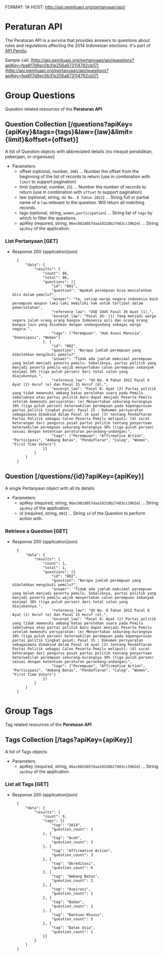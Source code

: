 FORMAT: 1A
HOST: http://api.pemiluapi.org/pertanyaan/api/

# Peraturan API
The Peraturan API is a service that provides answers to questions about rules and regulations affecting the 2014 Indonesian elections.  It's part of [API Pemilu](http://developer.pemiluapi.org/)

Sample call: [http://api.pemiluapi.org/pertanyaan/api/questions?apiKey=fea6f7d9ec0b31e256a673114792cb17](http://api.pemiluapi.org/pertanyaan/api/questions?apiKey=fea6f7d9ec0b31e256a673114792cb17)


# Group Questions
Question related resources of the **Peraturan API**

## Question Collection [/questions?apiKey={apiKey}&tags={tags}&law={law}&limit={limit}&offset={offset}]
A list of Question objects with abbreviated details (no riwayat pendidikan, pekerjaan, or organisasi)

+ Parameters
    + offset (optional, number, `300`) ... Number the offset from the beginning of the list of records to return (use in combination with `limit` to support pagination)
    + limit (optional, number, `25`) ... Number the number of records to return (use in combination with `offset` to support pagination)
    + law (optional, string, `UU No. 8 Tahun 2012`) ... String full or partial name of a `law` relevant to the question. Will return all matching records.
    + tags (optional, string, `women,participation`) ... String list of `tags` by which to filter the questions.
    + apiKey (required, string, `06ec082d057daa3d310b27483cc3962e`) ... String `apiKey` of the application.

### List Pertanyaan [GET]
+ Response 200 (application/json)

        {
            "data": {
                "results": {
                    "count": 86,
                    "total": 86,
                    "questions": [{
                        "id": "001",
                        "question": "Apakah perempuan bisa mencalonkan diri dalam pemilu?",
                        "answer": "Ya, setiap warga negara indonesia baik perempuan maupun laki-laki memiliki hak untuk terlibat dalam pemerintahan",
                        "reference_law": "UUD 1945 Pasal 26 Ayat (1),",
                        "excerpt_law": "Pasal 26: (1) Yang menjadi warga negara ialah orang orang bangsa Indonesia asli dan orang orang bangsa lain yang disahkan dengan undangundang sebagai warga negara.",
                        "tags": ["Perempuan", "Hak Asasi Manusia", "Emansipasi", "Women"]
                    }, {
                        "id": "002",
                        "question": "Berapa jumlah perempuan yang dibolehkan mengikuti pemilu?",
                        "answer": "Tidak ada jumlah maksimal perempuan yang boleh menjadi peserta pemilu. Sebaliknya, partai politik yang menjadi peserta pemilu wajib menyertakan calon perempuan sebanyak minimal 30% (tiga puluh persen) dari total calon yang diajukannya.",
                        "reference_law": "UU No. 8 Tahun 2012 Pasal 8 Ayat (2) Huruf (e) dan Pasal 15 Huruf (d),",
                        "excerpt_law": "Pasal 8: Ayat (2) Partai politik yang tidak memenuhi ambang batas perolehan suara pada Pemilu sebelumnya atau partai politik baru dapat menjadi Peserta Pemilu setelah memenuhi persyaratan: (e) Menyertakan sekurang-kurangnya 30% (tiga puluh persen) keterwakilan perempuan pada kepengurusan partai politik tingkat pusat; Pasal 15 : Dokumen persyaratan sebagaimana dimaksud dalam Pasal 14 ayat (3) tentang Pendaftaran Partai Politik sebagai Calon Peserta Pemilu meliputi: (d) surat keterangan dari pengurus pusat partai politik tentang penyertaan keterwakilan perempuan sekurang-kurangnya 30% (tiga puluh persen) sesuai dengan ketentuan peraturan perundang-undangan;",
                        "tags": ["Perempuan", "Affirmative Action", "Partisipasi", "Ambang Batas", "Pendaftaran", "Caleg", "Women", "First Time Voters"]
                    }]
                }
            }
        }

## Question [/questions/{id}?apiKey={apiKey}]
A single Pertanyaan object with all its details

+ Parameters
    + apiKey (required, string, `06ec082d057daa3d310b27483cc3962e`) ... String `apiKey` of the application.
    + id (required, string, `002`) ... String `id` of the Question to perform action with.

### Retrieve a Question [GET]
+ Response 200 (application/json)

        {
            "data": {
                "results": {
                    "count": 1,
                    "total": 1,
                    "questions": [{
                        "id": "002",
                        "question": "Berapa jumlah perempuan yang dibolehkan mengikuti pemilu?",
                        "answer": "Tidak ada jumlah maksimal perempuan yang boleh menjadi peserta pemilu. Sebaliknya, partai politik yang menjadi peserta pemilu wajib menyertakan calon perempuan sebanyak minimal 30% (tiga puluh persen) dari total calon yang diajukannya.",
                        "reference_law": "UU No. 8 Tahun 2012 Pasal 8 Ayat (2) Huruf (e) dan Pasal 15 Huruf (d),",
                        "excerpt_law": "Pasal 8: Ayat (2) Partai politik yang tidak memenuhi ambang batas perolehan suara pada Pemilu sebelumnya atau partai politik baru dapat menjadi Peserta Pemilu setelah memenuhi persyaratan: (e) Menyertakan sekurang-kurangnya 30% (tiga puluh persen) keterwakilan perempuan pada kepengurusan partai politik tingkat pusat; Pasal 15 : Dokumen persyaratan sebagaimana dimaksud dalam Pasal 14 ayat (3) tentang Pendaftaran Partai Politik sebagai Calon Peserta Pemilu meliputi: (d) surat keterangan dari pengurus pusat partai politik tentang penyertaan keterwakilan perempuan sekurang-kurangnya 30% (tiga puluh persen) sesuai dengan ketentuan peraturan perundang-undangan;",
                        "tags": ["Perempuan", "Affirmative Action", "Partisipasi", "Ambang Batas", "Pendaftaran", "Caleg", "Women", "First Time Voters"]
                    }]
                }
            }
        }

# Group Tags
Tag related resources of the **Peraturan API**

## Tags Collection [/tags?apiKey={apiKey}]
A list of Tags objects

+ Parameters
    + apiKey (required, string, `06ec082d057daa3d310b27483cc3962e`) ... String `apiKey` of the application.

### List all Tags [GET]
+ Response 200 (application/json)

        {
            "data": {
                "results": {
                    "count": 9,
                    "tags": [{
                        "tag": "2014",
                        "question_count": 1
                    }, {
                        "tag": "Aceh",
                        "question_count": 3
                    }, {
                        "tag": "Affirmative Action",
                        "question_count": 3
                    }, {
                        "tag": "Akreditasi",
                        "question_count": 6
                    }, {
                        "tag": "Ambang Batas",
                        "question_count": 2
                    }, {
                        "tag": "Aspirasi",
                        "question_count": 1
                    }, {
                        "tag": "Badan",
                        "question_count": 1
                    }, {
                        "tag": "Bantuan Khusus",
                        "question_count": 5
                    }, {
                        "tag": "Batas Usia",
                        "question_count": 1
                    }]
                }
            }
        }
